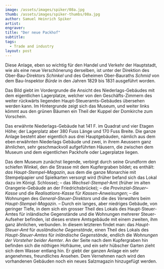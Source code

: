 ```yaml
---
image: /assets/images/spiker/08a.jpg
thumb: /assets/images/spiker-thumbs/08a.jpg
author: Samuel Heinrich Spiker
artist: 
engraver: 
title: "Der neue Packhof"
subtitle: 
tags:
  - Trade and industry
layout: post
---
```

Diese Anlage, eben so wichtig für den Handel und Verkehr der Hauptstadt, wie als eine neue Verschönerung derselben, ist unter der Direktion des Ober-Bau-Direktors _Schinkel_ und des Geheimen Ober-Bauraths _Schmid_ von dem Bau-Inspektor _Bürde_ in den Jahren 1829 bis 1831 ausgeführt worden.

Das Bild giebt im Vordergrunde die Ansicht des Niederlags-Gebäudes mit dem eigentlichen Lagerplatze, welcher von den Geschäfts-Zimmern des weiter rückwärts liegenden Haupt-Steueramts-Gebäudes übersehen werden kann. Im Hintergrunde zeigt sich das Museum, und weiter links kömmt aus den grünen Bäumen ein Theil der Kuppel der Domkirche zum Vorschein.

Das erwähnte Niederlags-Gebäude hat 141 F. im Quadrat und vier Etagen Höhe; der Lagerplatz aber 380 Fuss Länge und 170 Fuss Breite. Die ganze Anlage besteht aber eigentlich aus drei Hauptgebäuden, nämlich aus dem eben erwähnten Niederlags Gebäude und zwei, in ihrem Aeussern ganz ähnlichen, sehr geschmackvoll aufgeführten Häusern, die zwischen dem Museum und dem eigentlichen Packhofe oder Lagerplatze liegen.

Das dem Museum zunächst liegende, verbirgt durch seine Grundform den schiefen Winkel, den die Strasse mit dem Kupfergraben bildet; es enthält: *das Haupt-Stempel–Magazin*, aus dem die ganze Monarchie mit Stempelpapier und Spielkarten versorgt wird (früher befand sich das Lokal dazu im Königl. Schlosse); – das *Wechsel-Stempel*-Amt (früher im alten Orangerie-Gebäude an der Friedrichsbrücke); – die *Provinzial–Steuer–Kasse* und die *Realisations-Kasse* für *Kassen-Anweisungen*; – die Wohnungen des *General–Steuer-Direktors* und die des *Verwalters* beim *Haupt-Stempel-Magazin*. – Durch ein langes, aber niedriges Gebäude, von geringer Tiefe, in dem sich ein grosser Theil des Lokals des Haupt-Steuer-Amtes für inländische Gegenstände und die Wohnungen mehrerer Steuer-Aufseher befinden, ist dieses erstere Amtsgebäude mit einem zweiten, ihm ganz ähnlichen, verbunden. In diesem letzteren findet man: das *Haupt-Steuer-Amt* für *ausländische Gegenstände*, einen Theil des Lokals des *Haupt-Steuer-Amtes* für *inländische Gegenstände*, endlich die *Wohnungen der Vorsteher beider Aemter*. An der Seite nach dem Kupfergraben hin befinden sich die nöthigen Hofräume, und ein sehr hübscher Garten zieht sich dem Wasser entlang hin. Er giebt der ganzen Anlage ein sehr angenehmes, freundliches Ansehen. Dem Vernehmen nach wird den vorhandenen Gebäuden noch ein neues Salzmagazin hinzugefügt werden.